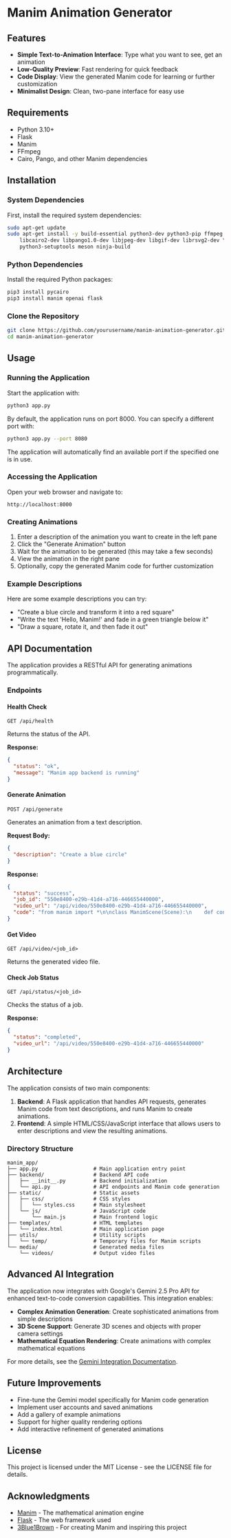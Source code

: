 # Manim Animation Generator

## Features

- **Simple Text-to-Animation Interface**: Type what you want to see, get an animation
- **Low-Quality Preview**: Fast rendering for quick feedback
- **Code Display**: View the generated Manim code for learning or further customization
- **Minimalist Design**: Clean, two-pane interface for easy use

## Requirements

- Python 3.10+
- Flask
- Manim
- FFmpeg
- Cairo, Pango, and other Manim dependencies

## Installation

### System Dependencies

First, install the required system dependencies:

```bash
sudo apt-get update
sudo apt-get install -y build-essential python3-dev python3-pip ffmpeg \
    libcairo2-dev libpango1.0-dev libjpeg-dev libgif-dev librsvg2-dev \
    python3-setuptools meson ninja-build
```

### Python Dependencies

Install the required Python packages:

```bash
pip3 install pycairo
pip3 install manim openai flask
```

### Clone the Repository

```bash
git clone https://github.com/yourusername/manim-animation-generator.git
cd manim-animation-generator
```

## Usage

### Running the Application

Start the application with:

```bash
python3 app.py
```

By default, the application runs on port 8000. You can specify a different port with:

```bash
python3 app.py --port 8080
```

The application will automatically find an available port if the specified one is in use.

### Accessing the Application

Open your web browser and navigate to:

```
http://localhost:8000
```

### Creating Animations

1. Enter a description of the animation you want to create in the left pane
2. Click the "Generate Animation" button
3. Wait for the animation to be generated (this may take a few seconds)
4. View the animation in the right pane
5. Optionally, copy the generated Manim code for further customization

### Example Descriptions

Here are some example descriptions you can try:

- "Create a blue circle and transform it into a red square"
- "Write the text 'Hello, Manim!' and fade in a green triangle below it"
- "Draw a square, rotate it, and then fade it out"

## API Documentation

The application provides a RESTful API for generating animations programmatically.

### Endpoints

#### Health Check

```
GET /api/health
```

Returns the status of the API.

**Response:**
```json
{
  "status": "ok",
  "message": "Manim app backend is running"
}
```

#### Generate Animation

```
POST /api/generate
```

Generates an animation from a text description.

**Request Body:**
```json
{
  "description": "Create a blue circle"
}
```

**Response:**
```json
{
  "status": "success",
  "job_id": "550e8400-e29b-41d4-a716-446655440000",
  "video_url": "/api/video/550e8400-e29b-41d4-a716-446655440000",
  "code": "from manim import *\n\nclass ManimScene(Scene):\n    def construct(self):\n        # Create a circle\n        circle = Circle(color=BLUE)\n        self.play(Create(circle))\n        self.wait(1)"
}
```

#### Get Video

```
GET /api/video/<job_id>
```

Returns the generated video file.

#### Check Job Status

```
GET /api/status/<job_id>
```

Checks the status of a job.

**Response:**
```json
{
  "status": "completed",
  "video_url": "/api/video/550e8400-e29b-41d4-a716-446655440000"
}
```

## Architecture

The application consists of two main components:

1. **Backend**: A Flask application that handles API requests, generates Manim code from text descriptions, and runs Manim to create animations.
2. **Frontend**: A simple HTML/CSS/JavaScript interface that allows users to enter descriptions and view the resulting animations.

### Directory Structure

```
manim_app/
├── app.py                  # Main application entry point
├── backend/                # Backend API code
│   ├── __init__.py         # Backend initialization
│   └── api.py              # API endpoints and Manim code generation
├── static/                 # Static assets
│   ├── css/                # CSS styles
│   │   └── styles.css      # Main stylesheet
│   └── js/                 # JavaScript code
│       └── main.js         # Main frontend logic
├── templates/              # HTML templates
│   └── index.html          # Main application page
├── utils/                  # Utility scripts
│   └── temp/               # Temporary files for Manim scripts
└── media/                  # Generated media files
    └── videos/             # Output video files
```

## Advanced AI Integration

The application now integrates with Google's Gemini 2.5 Pro API for enhanced text-to-code conversion capabilities. This integration enables:

- **Complex Animation Generation**: Create sophisticated animations from simple descriptions
- **3D Scene Support**: Generate 3D scenes and objects with proper camera settings
- **Mathematical Equation Rendering**: Create animations with complex mathematical equations

For more details, see the [Gemini Integration Documentation](docs/gemini_integration.md).

## Future Improvements

- Fine-tune the Gemini model specifically for Manim code generation
- Implement user accounts and saved animations
- Add a gallery of example animations
- Support for higher quality rendering options
- Add interactive refinement of generated animations

## License

This project is licensed under the MIT License - see the LICENSE file for details.

## Acknowledgments

- [Manim](https://github.com/ManimCommunity/manim) - The mathematical animation engine
- [Flask](https://flask.palletsprojects.com/) - The web framework used
- [3Blue1Brown](https://www.3blue1brown.com/) - For creating Manim and inspiring this project
